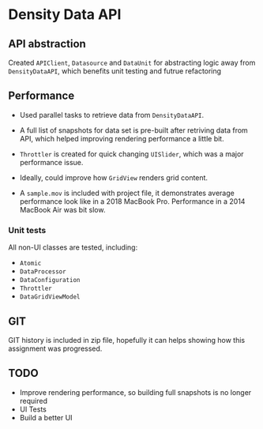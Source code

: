 # Density Data API

## API abstraction

Created `APIClient`, `Datasource` and `DataUnit` for abstracting logic away from `DensityDataAPI`, which benefits unit testing and futrue refactoring



## Performance

- Used parallel tasks to retrieve data from `DensityDataAPI`.

- A full list of snapshots for data set is pre-built after retriving data from API, which helped improving rendering performance a little bit.

- `Throttler` is created for quick changing `UISlider`, which was a major performance issue.

- Ideally, could improve how `GridView` renders grid content.

- A `sample.mov` is included with project file, it demonstrates average performance look like in a 2018 MacBook Pro. Performance in a 2014 MacBook Air was bit slow.

  

### Unit tests

All non-UI classes are tested, including:

- `Atomic`
- `DataProcessor`
- `DataConfiguration`
- `Throttler`
- `DataGridViewModel`



## GIT

GIT history is included in zip file, hopefully it can helps showing how this assignment was progressed.



## TODO

- Improve rendering performance, so building full snapshots is no longer required
- UI Tests
- Build a better UI
